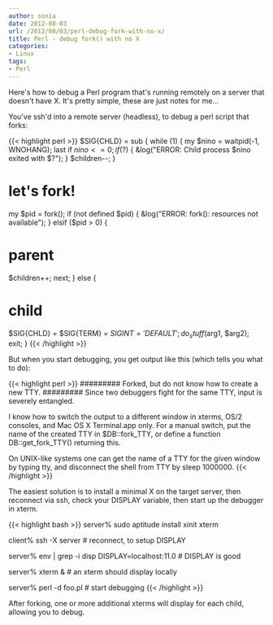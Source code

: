 ```yaml
---
author: sonia
date: 2012-08-03
url: /2012/08/03/perl-debug-fork-with-no-x/
title: Perl - debug fork() with no X
categories:
- Linux
tags:
- Perl
---
```


Here's how to debug a Perl program that's running remotely on a server that doesn't have X. It's pretty simple, these are just notes for me...

<!--more-->

You've ssh'd into a remote server (headless), to debug a perl script that forks:

{{< highlight perl >}}
$SIG{CHLD} = sub {
  while (1) {
    my $nino = waitpid(-1, WNOHANG);
    last if $nino <= 0;
    if ($?) {
      &log("ERROR: Child process $nino exited with $?");
    }
    $children--;
  }

# let's fork!
my $pid = fork();
if (not defined $pid) {
  &log("ERROR: fork(): resources not available");
}
elsif ($pid > 0) {
  # parent
  $children++;
  next;
}
else {
  # child
  $SIG{CHLD} = $SIG{TERM} = $SIG{INT} = 'DEFAULT';
  do_stuff($arg1, $arg2);
  exit;
}
{{< /highlight >}}

But when you start debugging, you get output like this (which tells you what to do):

{{< highlight perl >}}
######### Forked, but do not know how to create a new TTY. #########
  Since two debuggers fight for the same TTY, input is severely entangled.

  I know how to switch the output to a different window in xterms, OS/2
  consoles, and Mac OS X Terminal.app only.  For a manual switch, put the name
  of the created TTY in $DB::fork_TTY, or define a function
  DB::get_fork_TTY() returning this.

  On UNIX-like systems one can get the name of a TTY for the given window
  by typing tty, and disconnect the shell from TTY by sleep 1000000.
{{< /highlight >}}

The easiest solution is to install a minimal X on the target server, then reconnect via ssh, check your DISPLAY variable, then start up the debugger in xterm.

{{< highlight bash >}}
server% sudo aptitude install xinit xterm

client% ssh -X server                # reconnect, to setup DISPLAY

server% env | grep -i disp
DISPLAY=localhost:11.0               # DISPLAY is good

server% xterm &                      # an xterm should display locally

server% perl -d foo.pl               # start debugging
{{< /highlight >}}

After forking, one or more additional xterms will display for each child, allowing you to debug.


